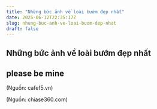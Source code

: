 ```yaml
---
title: "Những bức ảnh về loài bướm đẹp nhất"
date: 2025-06-12T22:35:17Z
slug: nhung-buc-anh-ve-loai-buom-dep-nhat
draft: false
---
```


## Những bức ảnh về loài bướm đẹp nhất

## please be mine

(Nguồn: cafef5.vn)
 
 (Nguồn: chiase360.com)